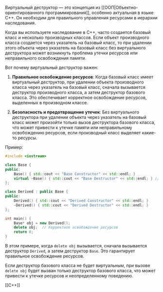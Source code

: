 Виртуальный деструктор — это концепция из [[ООП|Объектно-ориентированного программирования]], особенно актуальная в языке C++. Он необходим для правильного управления ресурсами в иерархии наследования.

Когда вы используете наследование в C++, часто создается базовый класс и несколько производных классов. Если объект производного класса создается через указатель на базовый класс, то при удалении этого объекта через указатель на базовый класс без виртуального деструктора может возникнуть проблема утечки ресурсов или неправильного освобождения памяти.

Вот почему виртуальный деструктор важен:

1. **Правильное освобождение ресурсов**: Когда базовый класс имеет виртуальный деструктор, при удалении объекта производного класса через указатель на базовый класс, сначала вызывается деструктор производного класса, а затем деструктор базового класса. Это обеспечивает корректное освобождение ресурсов, выделенных в производном классе.

2. **Безопасность и предотвращение утечек**: Без виртуального деструктора при удалении объекта через указатель на базовый класс может произойти только вызов деструктора базового класса, что может привести к утечке памяти или неправильному освобождению ресурсов, если производный класс выделяет какие-то ресурсы.

Пример:

```cpp
#include <iostream>

class Base {
public:
    Base() { std::cout << "Base Constructor" << std::endl; }
    virtual ~Base() { std::cout << "Base Destructor" << std::endl; } // Виртуальный деструктор
};

class Derived : public Base {
public:
    Derived() { std::cout << "Derived Constructor" << std::endl; }
    ~Derived() { std::cout << "Derived Destructor" << std::endl; }
};

int main() {
    Base* obj = new Derived();
    delete obj;  // Корректное освобождение ресурсов
    return 0;
}
```

В этом примере, когда `delete obj` вызывается, сначала вызывается деструктор `Derived`, а затем деструктор `Base`. Это гарантирует правильное освобождение ресурсов.

Если деструктор базового класса не будет виртуальным, при вызове `delete obj` будет вызван только деструктор базового класса, что может привести к утечке ресурсов и неопределенному поведению.

[[C++]]